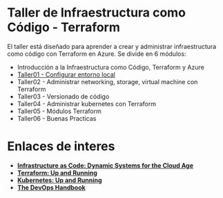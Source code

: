 # Taller de Infraestructura como Código - Terraform

El taller está diseñado para aprender a crear y administrar infraestructura como código con Terraform en Azure. Se divide en 6 módulos:

- Introducción a la Infraestructura como Código, Terraform y Azure
- [Taller01 - Configurar entorno local](https://github.com/lzeladam/formacioniac/blob/main/taller01/taller01-configurar-entorno-local.md)
- Taller02 - Administrar networking, storage, virtual machine con Terraform
- Taller03 - Versionado de código
- Taller04 - Administrar kubernetes con Terraform
- Taller05 - Módulos Terraform
- Taller06 - Buenas Practicas

# Enlaces de interes

- **[Infrastructure as Code: Dynamic Systems for the Cloud Age](https://www.amazon.com/-/es/Kief-Morris-ebook/dp/B08Q35FM4B/ref=sr_1_2?__mk_es_US=%C3%85M%C3%85%C5%BD%C3%95%C3%91&crid=3QW0KWNZHSCHP&keywords=book+infrastructure+a+code&qid=1678749888&s=digital-text&sprefix=book+infraestructure+a+cod%2Cdigital-text%2C160&sr=1-2)**
- **[Terraform: Up and Running](https://www.amazon.com/-/es/Yevgeniy-Brikman-ebook/dp/B0BFVT6XS4/ref=d_pd_sbs_sccl_1_1/130-8006559-6472502?pd_rd_w=eDBSr&content-id=amzn1.sym.3676f086-9496-4fd7-8490-77cf7f43f846&pf_rd_p=3676f086-9496-4fd7-8490-77cf7f43f846&pf_rd_r=3MB6NGN8YSMZBPZBQYZF&pd_rd_wg=Xs3YD&pd_rd_r=7d2a6ba3-bb51-4eb2-bc21-72b6a98f5dd8&pd_rd_i=B0BFVT6XS4&psc=1)**
- **[Kubernetes: Up and Running](https://www.amazon.com/-/es/Yevgeniy-Brikman-ebook/dp/B0BFVT6XS4/ref=d_pd_sbs_sccl_1_1/130-8006559-6472502?pd_rd_w=eDBSr&content-id=amzn1.sym.3676f086-9496-4fd7-8490-77cf7f43f846&pf_rd_p=3676f086-9496-4fd7-8490-77cf7f43f846&pf_rd_r=3MB6NGN8YSMZBPZBQYZF&pd_rd_wg=Xs3YD&pd_rd_r=7d2a6ba3-bb51-4eb2-bc21-72b6a98f5dd8&pd_rd_i=B0BFVT6XS4&psc=1)**
- **[The DevOps Handbook](https://www.amazon.com/-/es/Gene-Kim-ebook/dp/B09G2GS39R/ref=d_pd_sbs_sccl_1_2/130-8006559-6472502?pd_rd_w=eDBSr&content-id=amzn1.sym.3676f086-9496-4fd7-8490-77cf7f43f846&pf_rd_p=3676f086-9496-4fd7-8490-77cf7f43f846&pf_rd_r=3MB6NGN8YSMZBPZBQYZF&pd_rd_wg=Xs3YD&pd_rd_r=7d2a6ba3-bb51-4eb2-bc21-72b6a98f5dd8&pd_rd_i=B09G2GS39R&psc=1)**